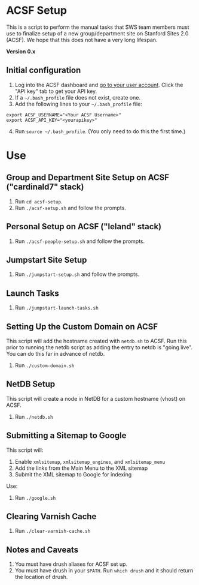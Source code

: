 # ACSF Setup
This is a script to perform the manual tasks that SWS team members must use to finalize setup of a new group/department site on Stanford Sites 2.0 (ACSF). We hope that this does not have a very long lifespan.

**Version 0.x**

## Initial configuration
1. Log into the ACSF dashboard and [go to your user account](https://www.cardinalsites.acsitefactory.com/user). Click the "API key" tab to get your API key.
2. If a `~/.bash_profile` file does not exist, create one.
3. Add the following lines to your `~/.bash_profile` file:
```
export ACSF_USERNAME="<Your ACSF Username>"
export ACSF_API_KEY="<yourapikey>"
```
4. Run `source ~/.bash_profile`. (You only need to do this the first time.)

# Use

## Group and Department Site Setup on ACSF ("cardinald7" stack)
1. Run `cd acsf-setup`.
2. Run `./acsf-setup.sh` and follow the prompts.

## Personal Setup on ACSF ("leland" stack)
1. Run `./acsf-people-setup.sh` and follow the prompts.

## Jumpstart Site Setup
1. Run `./jumpstart-setup.sh` and follow the prompts.

## Launch Tasks
1. Run `./jumpstart-launch-tasks.sh`

## Setting Up the Custom Domain on ACSF
This script will add the hostname created with `netdb.sh` to ACSF.
Run this prior to running the netdb script as adding the entry to netdb is "going live". You can do this far in advance of netdb.
1. Run `./custom-domain.sh`

## NetDB Setup
This script will create a node in NetDB for a custom hostname (vhost) on ACSF.
1. Run `./netdb.sh`

## Submitting a Sitemap to Google
This script will:
1. Enable `xmlsitemap`, `xmlsitemap_engines`, and `xmlsitemap_menu`
2. Add the links from the Main Menu to the XML sitemap
3. Submit the XML sitemap to Google for indexing

Use:
1. Run `./google.sh`

## Clearing Varnish Cache
1. Run `./clear-varnish-cache.sh`

## Notes and Caveats
1. You must have drush aliases for ACSF set up.
2. You must have drush in your `$PATH`. Run `which drush` and it should return the location of drush.
